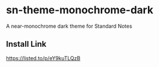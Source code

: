 # sn-theme-monochrome-dark
A near-monochrome dark theme for Standard Notes


## Install Link
https://listed.to/p/eY9kuTLQzB
